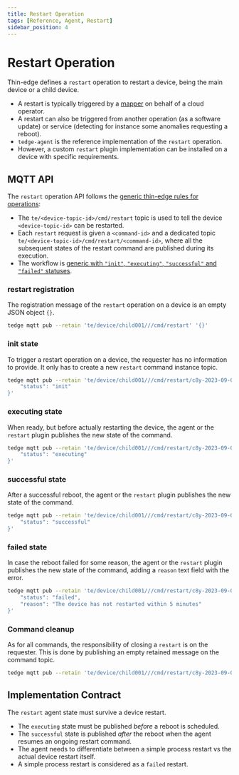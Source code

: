 ```yaml
---
title: Restart Operation
tags: [Reference, Agent, Restart]
sidebar_position: 4
---
```


# Restart Operation

Thin-edge defines a `restart` operation to restart a device, being the main device or a child device.

- A restart is typically triggered by a [mapper](../mappers/index.md) on behalf of a cloud operator.
- A restart can also be triggered from another operation (as a software update)
  or service (detecting for instance some anomalies requesting a reboot).
- `tedge-agent` is the reference implementation of the `restart` operation.
- However, a custom `restart` plugin implementation can be installed on a device with specific requirements.

## MQTT API

The `restart` operation API follows the [generic thin-edge rules for operations](./device-management-api.md):

- The `te/<device-topic-id>/cmd/restart` topic is used to tell the device `<device-topic-id>` can be restarted.
- Each `restart` request is given a `<command-id>` and a dedicated topic  `te/<device-topic-id>/cmd/restart/<command-id>`,
  where all the subsequent states of the restart command are published during its execution.
- The workflow is [generic with `"init"`, `"executing"`, `"successful"` and `"failed"` statuses](./device-management-api.md#operation-workflow).

### restart registration

The registration message of the `restart` operation on a device is an empty JSON object `{}`.

```sh te2mqtt formats=v1
tedge mqtt pub --retain 'te/device/child001///cmd/restart' '{}'
```

### init state

To trigger a restart operation on a device, the requester has no information to provide.
It only has to create a new `restart` command instance topic.

```sh te2mqtt formats=v1
tedge mqtt pub --retain 'te/device/child001///cmd/restart/c8y-2023-09-08T18:13:00' '{
    "status": "init"
}'
```

### executing state

When ready, but before actually restarting the device,
the agent or the `restart` plugin publishes the new state of the command.

```sh te2mqtt formats=v1
tedge mqtt pub --retain 'te/device/child001///cmd/restart/c8y-2023-09-08T18:13:00' '{
    "status": "executing"
}'
```

### successful state

After a successful reboot,
the agent or the `restart` plugin publishes the new state of the command.

```sh te2mqtt formats=v1
tedge mqtt pub --retain 'te/device/child001///cmd/restart/c8y-2023-09-08T18:13:00' '{
    "status": "successful"
}'
```

### failed state

In case the reboot failed for some reason,
the agent or the `restart` plugin publishes the new state of the command,
adding a `reason` text field with the error. 

```sh te2mqtt formats=v1
tedge mqtt pub --retain 'te/device/child001///cmd/restart/c8y-2023-09-08T18:13:00' '{
    "status": "failed",
    "reason": "The device has not restarted within 5 minutes"
}'
```

### Command cleanup

As for all commands, the responsibility of closing a `restart` is on the requester.
This is done by publishing an empty retained message on the command topic.

```sh te2mqtt formats=v1
tedge mqtt pub --retain 'te/device/child001///cmd/restart/c8y-2023-09-08T18:13:00' ''
```

## Implementation Contract

The `restart` agent state must survive a device restart.

- The `executing` state must be published *before* a reboot is scheduled.
- The `successful` state is published *after* the reboot when the agent resumes an ongoing restart command.
- The agent needs to differentiate between a simple process restart vs the actual device restart itself.
- A simple process restart is considered as a `failed` restart.


